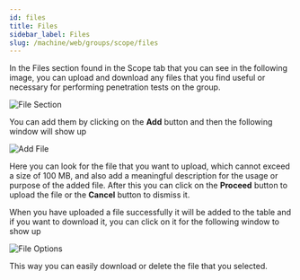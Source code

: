 ```yaml
---
id: files
title: Files
sidebar_label: Files
slug: /machine/web/groups/scope/files
---
```


In the Files section found in the Scope tab that you can see in the following image,
you can upload and download any files that you find useful or necessary for performing
penetration tests on the group.

![File Section](/img/web/groups/scope/file_section.png)

You can add them by clicking on the **Add** button and then the following window
will show up

![Add File](/img/web/groups/scope/add_file_modal.png)

Here you can look for the file that you want to upload, which cannot exceed a size
of 100 MB, and also add a meaningful description for the usage or purpose of the
added file. After this you can click on the **Proceed** button to upload the file
or the **Cancel** button to dismiss it.

When you have uploaded a file successfully it will be added to the table and if you
want to download it, you can click on it for the following window to show up

![File Options](/img/web/groups/scope/file_options_modal.png)

This way you can easily download or delete the file that you selected.
